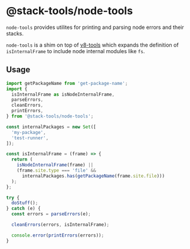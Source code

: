 # @stack-tools/node-tools

`node-tools` provides utilites for printing and parsing node errors and their stacks.

`node-tools` is a shim on top of [v8-tools](https://github.com/stack-tools-js/stack-tools/packages/stack-tools-v8) which expands the definition of `isInternalFrame` to include node internal modules like `fs`.

## Usage

```js
import getPackageName from 'get-package-name';
import {
  isInternalFrame as isNodeInternalFrame,
  parseErrors,
  cleanErrors,
  printErrors,
} from '@stack-tools/node-tools';

const internalPackages = new Set([
  'my-package',
  'test-runner',
]);

const isInternalFrame = (frame) => {
  return (
    isNodeInternalFrame(frame) ||
    (frame.site.type === 'file' &&
      internalPackages.has(getPackageName(frame.site.file)))
  );
};

try {
  doStuff();
} catch (e) {
  const errors = parseErrors(e);

  cleanErrors(errors, isInternalFrame);

  console.error(printErrors(errors));
}
```
